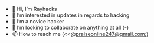 - 👋 Hi, I’m Rayhacks
- 👀 I’m interested in updates in regards to hacking
- 🌱 I’m a novice hacker
- 💞️ I’m looking to collaborate on anything at all (*-*)
- 📫 How to reach me (<<@praiseonline247@gmail.com;)

<!---
Love4codes/Love4codes is a ✨ special ✨ repository because its `README.md` (this file) appears on your GitHub profile.
You can click the Preview link to take a look at your changes.
--->

